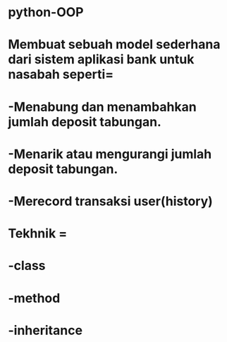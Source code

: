 # python-OOP

# Membuat sebuah model sederhana dari sistem aplikasi bank untuk nasabah seperti=
# -Menabung dan menambahkan jumlah deposit tabungan.
# -Menarik atau mengurangi jumlah deposit tabungan.
# -Merecord transaksi user(history)
# Tekhnik =
# -class
# -method
# -inheritance
